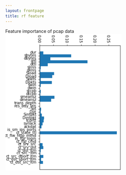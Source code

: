 ```yaml
---
layout: frontpage
title: rf feature
---
```


Feature importance of pcap data
<img src="assets/publpics/pic1.png" alt="rf example" title="rf example"/>


